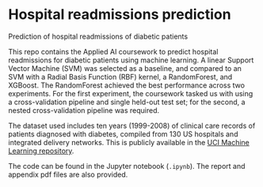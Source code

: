 # Hospital readmissions prediction
Prediction of hospital readmissions of diabetic patients

This repo contains the Applied AI coursework to predict hospital readmissions for diabetic patients using machine learning. A linear Support Vector Machine (SVM) was selected as a baseline, and compared to an SVM with a Radial Basis Function (RBF) kernel, a RandomForest, and XGBoost. The RandomForest achieved the best performance across two experiments. For the first experiment, the coursework tasked us with using a cross-validation pipeline and single held-out test set; for the second, a nested cross-validation pipeline was required.  

The dataset used includes ten years (1999-2008) of clinical care records of patients diagnosed with diabetes, compiled from 130 US hospitals and integrated delivery networks. This is publicly available in the [UCI Machine Learning repository](https://doi.org/10.24432/C5230J).  

The code can be found in the Jupyter notebook (`.ipynb`).  The report and appendix pdf files are also provided.
